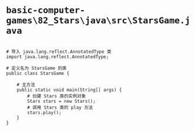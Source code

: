 # `basic-computer-games\82_Stars\java\src\StarsGame.java`

```

# 导入 java.lang.reflect.AnnotatedType 类
import java.lang.reflect.AnnotatedType;

# 定义名为 StarsGame 的类
public class StarsGame {

    # 主方法
    public static void main(String[] args) {
        # 创建 Stars 类的实例对象
        Stars stars = new Stars();
        # 调用 Stars 类的 play 方法
        stars.play();
    }
}

```